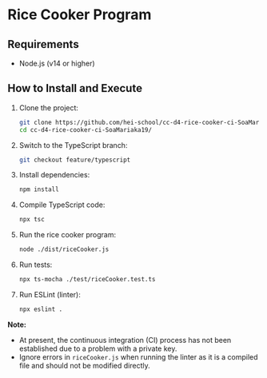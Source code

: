 # Rice Cooker Program

## Requirements
- Node.js (v14 or higher)

## How to Install and Execute
1. Clone the project:
   ```bash
   git clone https://github.com/hei-school/cc-d4-rice-cooker-ci-SoaMariaka19/
   cd cc-d4-rice-cooker-ci-SoaMariaka19/

2. Switch to the TypeScript branch:
   ```bash
   git checkout feature/typescript

3. Install dependencies:
   ```bash
   npm install

4. Compile TypeScript code:
   ```bash
   npx tsc

5. Run the rice cooker program:
   ```bash
   node ./dist/riceCooker.js

6. Run tests:
   ```bash
   npx ts-mocha ./test/riceCooker.test.ts

7. Run ESLint (linter):
   ```bash
   npx eslint .

**Note:** 
- At present, the continuous integration (CI) process has not been established due to a problem with a private key.
- Ignore errors in `riceCooker.js` when running the linter as it is a compiled file and should not be modified directly.




